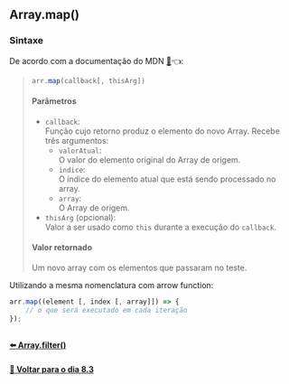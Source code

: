 ## Array.map()

### Sintaxe
De acordo com a documentação do MDN [:page_facing_up:](https://developer.mozilla.org/pt-BR/docs/Web/JavaScript/Reference/Global_Objects/Array/map):point_left::
> ~~~javascript
> arr.map(callback[, thisArg])
> ~~~
> #### Parâmetros
> - `callback`: <br>
> Função cujo retorno produz o elemento do novo Array. Recebe três argumentos: 
> 	- `valorAtual`: <br>
> 	O valor do elemento original do Array de origem. 
> 	- `indice`: <br>
> 	O índice do elemento atual que está sendo processado no array.
> 	- `array`: <br>
> 	O Array de origem.
> - `thisArg` (opcional): <br>
> Valor a ser usado como `this` durante a execução do `callback`.
> #### Valor retornado
> Um novo array com os elementos que passaram no teste.

Utilizando a mesma nomenclatura com arrow function:

~~~javascript
arr.map((element [, index [, array]]) => {
	// o que será executado em cada iteração
});
~~~

##

#### [:arrow_left: Array.filter()](./array-filter.md#arrayfilter)

#### [:date: Voltar para o dia 8.3](../README.md#javascript-es6---higher-order-functions---map-e-filter)
